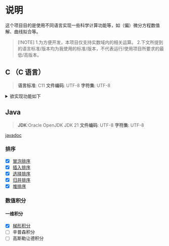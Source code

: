 # 说明

这个项目目的是使用不同语言实现一些科学计算功能等，如（偏）微分方程数值解、曲线拟合等。

> [!NOTE] 1.为方便开发，本项目仅支持实数域内的相关运算。 2.下文所提到的语言标准/版本均为我使用的标准/版本，不代表运行/使用项目所要求的最低/高版本。

## C （C 语言）

> **语言标准**: C11
> **文件编码**: UTF-8
> **字符集**: UTF-8

<details>
<summary>欲实现功能如下</summary>

### 矩阵运算

部分完成，文档 [matrix_doc.md](C/doc/matrix_doc.md),
头文件 [matrix.h](C/include/Matrix/matrix.h),
源文件 [matrix.c](C/src/Matrix/matrix.c).

#### 主要功能

- [x] [普通矩阵](C/doc/matrix_doc.md#matrix_gen), [随机矩阵](C/doc/matrix_doc.md#rand_matrix), [单位矩阵](C/doc/matrix_doc.md#eye_matrix), [对角矩阵](C/doc/matrix_doc.md#diagMatrix)
      的创建
- [x] 矩阵的复制: [matrix_copy](C/doc/matrix_doc.md#matrix_copy), [matrix*copy*](C/doc/matrix_doc.md#matrix_copy_r)
- [x] 矩阵乘积: [AxB](C/doc/matrix_doc.md#matrix_mul), [A\*B](C/doc/matrix_doc.md#matrix_cdot_mul),
      [a\*B](C/doc/matrix_doc.md#matrix_mul_single)
- [x] [矩阵转置](C/doc/matrix_doc.md#matrix_transpose)
- [x] 矩阵[拼接](C/doc/matrix_doc.md#matrix_splicing)与[分割](C/doc/matrix_doc.md#matrix_cat)
- [x] 矩阵[加法](C/doc/matrix_doc.md#matrix_add)与[减法](C/doc/matrix_doc.md#matrix_sub)
- [x] 矩阵与二维数组间的转换: [矩阵转二维数组](C/doc/matrix_doc.md#matrix_to_2d_array), [二维数组转矩阵](C/doc/matrix_doc.md#matrix_from_2d_array)
- [x] [求逆矩阵](C/doc/matrix_doc.md#matrix_invert)
- [x] [矩阵求特征值](C/doc/matrix_doc.md#matrix_eigen_matrix)
- [x] [矩阵求行列式](C/doc/matrix_doc.md#matrix_det)
- [x] 高斯消元:[单步消元](C/doc/matrix_doc.md#matrix_gauss_elimination_), [直接消元成上三角矩阵](C/doc/matrix_doc.md#matrix_gauss_elimination)
- [x] [矩阵求秩](C/doc/matrix_doc.md#matrix_rank)
- [x] [线性方程组的求解](C/doc/matrix_doc.md#matrixequation)
- [x] [矩阵(P)LU 分解](C/doc/matrix_doc.md#matrixpludecdiagcard)

#### 辅助功能

- [x] [查找矩阵中符合条件的元素](C/doc/matrix_doc.md#matrix_find)
- [x] 矩阵中元素的[最大值](C/doc/matrix_doc.md#matrix_min), [最小值](C/doc/matrix_doc.md#matrix_max)
- [x] [求矩阵的行列式](C/doc/matrix_doc.md#matrix_det)

### 排序

部分完成，文档 [sort_doc.md](C/doc/sort_doc.md),
头文件 [sort.h](C/include/Sort/sort.h),
源文件 [sort.c](C/src/Sort/sort.c).

- [x] [冒泡排序](C/doc/sort_doc.md#bubblesort)
- [x] [插入排序](C/doc/sort_doc.md#insertionsort)
- [x] [选择排序](C/doc/sort_doc.md#selectionsort)
- [x] [归并排序](C/doc/sort_doc.md#mergesort)
- [x] [堆排序](C/doc/sort_doc.md#heapsort)

### 其他数据结构

- [x] 线性单链表: [头文件](C/include/List/list.h), [源文件](C/src/List/list.c)
- [x] 栈: [头文件](C/include/Stack/stack.h), [源文件](C/src/Stack/stack.c)
- [x] 线性队列: [头文件](C/include/Queue/queue.h), [源文件](C/src/Queue/queue.c)
- [ ] 完全二叉树
- [ ] 红黑树
- [ ] 集合
- [ ] 哈希表

### 数值积分

#### 一维积分

部分完成，文档 [integral_doc.md](C/doc/integral_doc.md),
头文件 [integral.h](C/include/Integral/integral.h),
源文件 [integral.c](C/src/Integral/integral.c).

- [x] [(复化)梯形积分](/C/doc/integral_doc.md#trapezoid)
- [x] [(复化)辛普森积分](/C/doc/integral_doc.md#simpson)
- [x] [自适应辛普森积分](/C/doc/integral_doc.md#adaptive_simpson)
- [ ] 自适应高精度积分
- [x] [高斯勒让德积分](/C/doc/integral_doc.md#gausslegendre2pointintegral)

#### 二维积分

- [ ] 龙格-库塔积分

### 曲线拟合

- [ ] 线性回归
- [ ] 非线性回归

### 插值

- [ ] 拉格朗日插值
- [ ] 牛顿插值
- [ ] 线性插值
- [ ] 双线性插值

### 微分方程数值解

- [ ] 欧拉方法
- [ ] 龙格-库塔方法
- [ ] 高斯方法
- [ ] 有限差分法

</details>

## Java

> **JDK**:Oracle OpenJDK JDK 21
> **文件编码**: UTF-8
> **字符集**: UTF-8

[javadoc](http://htmlpreview.github.io/?https://github.com/hatsusakuramiku/hsmk-mathematical-library/blob/main/Java/doc/index.html)

### 排序

- [x] [冒泡排序](/Java/HsmkMathLib/src/sort/BubbleSort.java)
- [x] [插入排序](/Java/HsmkMathLib/src/sort/InsertionSort.java)
- [x] [选择排序](/Java/HsmkMathLib/src/sort/SelectionSort.java)
- [x] [归并排序](/Java/HsmkMathLib/src/sort/MergeSort.java)
- [x] [堆排序](/Java/HsmkMathLib/src/sort/HeapSort.java)

### 数值积分

#### 一维积分

- [x] [梯形积分](/Java/HsmkMathLib/src/Integral/Trapezoid.java)
- [ ] 辛普森积分
- [ ] 高斯勒让德积分
